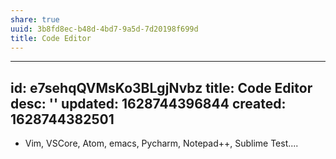 ```yaml
---
share: true
uuid: 3b8fd8ec-b48d-4bd7-9a5d-7d20198f699d
title: Code Editor
---
```

---
id: e7sehqQVMsKo3BLgjNvbz
title: Code Editor
desc: ''
updated: 1628744396844
created: 1628744382501
---

* Vim, VSCore, Atom, emacs, Pycharm, Notepad++, Sublime Test....